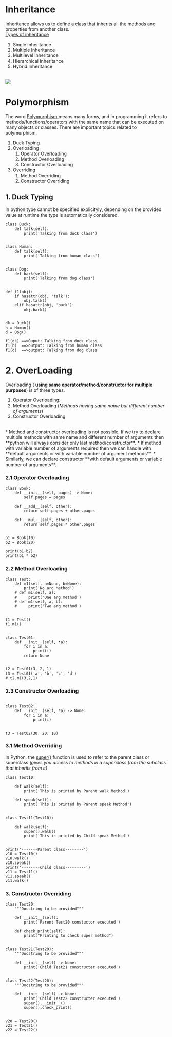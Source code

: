 
# Inheritance 
Inheritance allows us to define a class that inherits all the methods and properties from another class.<br>
<a href="https://www.scientecheasy.com/2023/09/types-of-inheritance-in-python.html/">Types of inheritance</a>
1. Single Inheritance
2. Multiple Inheritance
3. Multilevel Inheritance
4. Hierarchical Inheritance
5. Hybrid Inheritance
<br></br>
<img src ="https://www.scientecheasy.com/wp-content/uploads/2023/09/types-of-inheritance-in-python-768x553.png">

# Polymorphism
The word <a href="https://www.w3schools.com/PYTHON/python_polymorphism.asp"> Polymorphism </a> means many forms, and in programming it refers to methods/functions/operators with the same name that can be executed on many objects or classes.
There are important topics related to polymorphism. 
1. Duck Typing
2. Overloading
    1. Operator Overloading
    2. Method Overloading
    3. Constructor Overloading
3. Overriding
    1. Method Overriding
    2. Constructor Overriding
## 1. Duck Typing
In python type cannot be specified explicityly, depending on the provided value at runtime the type is automatically considered.
```
class Duck:
    def talk(self):
        print('Talking from duck class')


class Human:
    def talk(self):
        print('Talking from human class')


class Dog:
    def bark(self):
        print('Talking from dog class')


def f1(obj):
    if hasattr(obj, 'talk'):
        obj.talk()
    elif hasattr(obj, 'bark'):
        obj.bark()


dk = Duck()
h = Human()
d = Dog()

f1(dk) ==>Ouput: Talking from duck class
f1(h)  ==>output: Talking from human class
f1(d)  ==>output: Talking from dog class
```

#  2. OverLoading

Overloading ( <strong>using same operator/method/constructor for multiple purposes</strong>) is of three types.
1. Operator Overloading: 
2. Method Overloading (<i>Methods having same name but different number of arguments</i>)
3. Constructor Overloading 
<br>
* Method and constructor overloading is not possible. If we try to declare multiple methods with same name and different number of arguments then **python will always consider only last method/constructor**.
* If method with variable number of arguments required then we can handle with **default arguments or with variable number of argument methods**.
* Similarly, we can declare constructor **with default arguments or variable number of arguments**.

### 2.1 Operator Overloading

```
class Book:
    def __init__(self, pages) -> None:
        self.pages = pages

    def __add__(self, other):
        return self.pages + other.pages

    def __mul__(self, other):
        return self.pages * other.pages


b1 = Book(10)
b2 = Book(20)

print(b1+b2)
print(b1 * b2)
```
### 2.2 Method Overloading

```
class Test:
    def m1(self, a=None, b=None):
        print('No arg Method')
    # def m1(self, a):
    #     print('One arg method')
    # def m1(self, a, b):
    #     print('Two arg method')


t1 = Test()
t1.m1()


class Test01:
    def __init__(self, *a):
        for i in a:
            print(i)
        return None


t2 = Test01(3, 2, 1)
t3 = Test01('a', 'b', 'c', 'd')
# t2.m1(3,2,1)
```
### 2.3 Constructor Overloading
```

class Test02:
    def __init__(self, *a) -> None:
        for i in a:
            print(i)


t3 = Test02(30, 20, 10)
```
### 3.1 Method Overriding
In Python, the <a href="https://realpython.com/python-super/">super()</a> function is used to refer to the parent class or superclass <i>(gives you access to methods in a superclass from the subclass that inherits from it)</i>
```
class Test10:

    def walk(self):
        print('This is printed by Parent walk Method')

    def speak(self):
        print('This is printed by Parent speak Method')


class Test11(Test10):

    def walk(self):
        super().walk()
        print('This is printed by Child speak Method')


print('-------Parent class--------')
v10 = Test10()
v10.walk()
v10.speak()
print('--------Child class---------')
v11 = Test11()
v11.speak()
v11.walk()
```
### 3. Constructor Overriding
```
class Test20:
    """Docstring to be provided"""

    def __init__(self):
        print('Parent Test20 constuctor executed')

    def check_print(self):
        print("Printing to check super method")


class Test21(Test20):
    """Docstring to be provided"""

    def __init__(self) -> None:
        print('Child Test21 constructer executed')


class Test22(Test20):
    """Docstring to be provided"""

    def __init__(self) -> None:
        print('Child Test22 constructer executed')
        super().__init__()
        super().check_print()


v20 = Test20()
v21 = Test21()
v22 = Test22()
```
